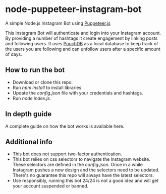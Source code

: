 # node-puppeteer-instagram-bot
A simple Node.js Instagram Bot using [Puppeteer.js](https://github.com/GoogleChrome/puppeteer)

This Instagram Bot will authenticate and login into your Instagram account. By providing a number of hashtags it create engagement by linking posts and following users.
It uses [PouchDB](https://pouchdb.com/) as a local database to keep track of the users you are following and can unfollow users after a specific amount of days.

## How to run the bot
* Download or clone this repo.
* Run *npm install* to install libraries.
* Update the *config.json* file with your credentials and hashtags.
* Run *node index.js*.

## In depth guide
A complete guide on how the bot works is available here.

## Additional info
* This bot does not support two-factor authentication.
* This bot relies on css selectors to navigate the Instagram website. These selectors are defined in the *config.json*. Once in a while Instagram pushes a new design and the selectors need to be updated. There's no guarantee this repo will always have the latest selectors.
* Use responsibly, running this bot 24/24 is not a good idea and will get your account suspended or banned.
 